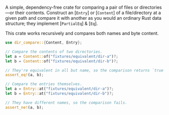 A simple, dependency-free crate for comparing a pair of files or directories—or their contents.
Construct an [`Entry`] or [`Content`] of a file/directory at a given path and compare it with
another as you would an ordinary Rust data structure; they implement [`PartialEq`] & [`Eq`].

This crate works recursively and compares both names and byte content.

```rs
use dir_compare::{Content, Entry};

// Compare the contents of two directories.
let a = Content::of("fixtures/equivalent/dir-a")?;
let b = Content::of("fixtures/equivalent/dir-b")?;

// They're equivalent in all but name, so the comparison returns `true`.
assert_eq!(a, b);

// Compare the entries themselves.
let a = Entry::at("fixtures/equivalent/dir-a")?;
let b = Entry::at("fixtures/equivalent/dir-b")?;

// They have different names, so the comparison fails.
assert_ne!(a, b);
```
